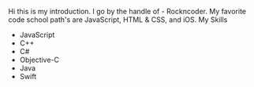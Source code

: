 Hi this is my introduction. I go by the handle of - Rockncoder.
My favorite code school path's are JavaScript, HTML & CSS, and iOS.
My Skills
* JavaScript
* C++
* C#
* Objective-C
* Java
* Swift